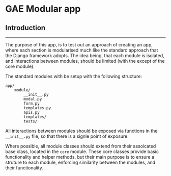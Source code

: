 # GAE Modular app

## Introduction
***

The purpose of this app, is to test out an approach of creating an app, where each section is modularised
much like the standard approach that the Django framework adopts.
The idea being, that each module is isolated, and interactions between modules, should be limited (with
the except of the core module).

The standard modules with be setup with the following structure:

    app/
        module/
            __init__.py
            modal.py
            form.py
            templates.py
            apis.py
            templates/
            tests/

All interactions between modules should be exposed via functions in the `__init__.py` file, so that there
is a signle point of exposure.


Where possible, all module classes should extend from their assoicated base class, located in the `core` module.
These core classes provide basic functionality and helper methods, but their main purpose is to ensure a
struture to each module, enforcing similarity between the modules, and their functionality.
